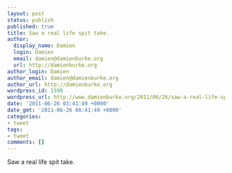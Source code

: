```yaml
---
layout: post
status: publish
published: true
title: Saw a real life spit take.
author:
  display_name: Damien
  login: Damien
  email: damien@damienburke.org
  url: http://damienburke.org
author_login: Damien
author_email: damien@damienburke.org
author_url: http://damienburke.org
wordpress_id: 1590
wordpress_url: http://www.damienburke.org/2011/06/26/saw-a-real-life-spit-take/
date: '2011-06-26 03:41:49 +0000'
date_gmt: '2011-06-26 08:41:49 +0000'
categories:
- tweet
tags:
- tweet
comments: []
---
```

<p>Saw a real life spit take.</p>
